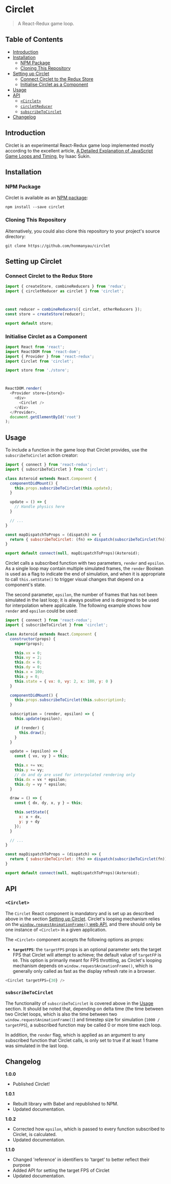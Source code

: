 # Circlet

> A React-Redux game loop.

## Table of Contents

* [Introduction](#introduction)
* [Installation](#installation)
  * [NPM Package](#npm-package)
  * [Cloning This Repository](#cloning-this-repository)
* [Setting up Circlet](#setting-up-circlet)
  * [Connect Circlet to the Redux Store](#connect-circlet-to-the-redux-store)
  * [Initialise Circlet as a Component](#initialise-circlet-as-a-component)
* [Usage](#usage)
* [API](#api)
  * [`<Circlet>`](#circlet)
  * [`circletReducer`](#circletreducer)
  * [`subscribeToCirclet`](#subscribetocirclet)
* [Changelog](#changelog)

## Introduction

Circlet is an experimental React-Redux game loop implemented mostly according to the excellent article, [A Detailed Explanation of JavaScript Game Loops and Timing](http://www.isaacsukin.com/news/2015/01/detailed-explanation-javascript-game-loops-and-timing), by Isaac Sukin.

## Installation

### NPM Package

Circlet is available as an [NPM package](https://www.npmjs.com/package/circlet):

```
npm install --save circlet
```

### Cloning This Repository

Alternatively, you could also clone this repository to your project's source directory:

```
git clone https://github.com/honmanyau/circlet
```

## Setting up Circlet

### Connect Circlet to the Redux Store

```javascript
import { createStore, combineReducers } from 'redux';
import { circletReducer as circlet } from 'circlet';



const reducer = combineReducers({ circlet, otherReducers });
const store = createStore(reducer);

export default store;
```

### Initialise Circlet as a Component

```javascript
import React from 'react';
import ReactDOM from 'react-dom';
import { Provider } from 'react-redux';
import Circlet from 'circlet';

import store from './store';



ReactDOM.render(
  <Provider store={store}>
    <div>
      <Circlet />
    </div>
  </Provider>,
  document.getElementById('root')
);
```

## Usage

To include a function in the game loop that Circlet provides, use the `subscribeToCirclet` action creator:

```javascript
import { connect } from 'react-redux';
import { subscribeToCirclet } from 'circlet';

class Asteroid extends React.Component {
  componentDidMount() {
    this.props.subscribeToCirclet(this.update);
  }

  update = () => {
    // Handle physics here
  }

  // ...
}

const mapDispatchToProps = (dispatch) => {
  return { subscribeToCirclet: (fn) => dispatch(subscribeToCirclet(fn)) }
}

export default connect(null, mapDispatchToProps)(Asteroid);
```

Circlet calls a subscribed function with two parameters, `render` and `epsilon`. As a single loop may contain multiple simulated frames, the `render` Boolean is used as a flag to indicate the end of simulation, and when it is appropriate to call `this.setState()` to trigger visual changes that depend on a component's state.

The second parameter, `epsilon`, the number of frames that has not been simulated in the last loop; it is always positive and is designed to be used for interpolation where applicable. The following example shows how `render` and `epsilon` could be used:

```javascript
import { connect } from 'react-redux';
import { subscribeToCirclet } from 'circlet';

class Asteroid extends React.Component {
  constructor(props) {
    super(props);

    this.vx = 0;
    this.vy = 2;
    this.dx = 0;
    this.dy = 0;
    this.x = 100;
    this.y = 0;
    this.state = { vx: 0, vy: 2, x: 100, y: 0 }
  }

  componentDidMount() {
    this.props.subscribeToCirclet(this.subscription);
  }

  subscription = (render, epsilon) => {
    this.update(epsilon);

    if (render) {
      this.draw();
    }
  }

  update = (epsilon) => {
    const { vx, vy } = this;

    this.x += vx;
    this.y += vy;
    // dx and dy are used for interpolated rendering only
    this.dx = vx * epsilon;
    this.dy = vy * epsilon;
  }

  draw = () => {
    const { dx, dy, x, y } = this;

    this.setState({
      x: x + dx,
      y: y + dy
    });
  }

  // ...
}

const mapDispatchToProps = (dispatch) => {
  return { subscribeToCirclet: (fn) => dispatch(subscribeToCirclet(fn)) }
}

export default connect(null, mapDispatchToProps)(Asteroid);
```

## API

### `<Circlet>`

The `Circlet` React component is mandatory and is set up as described above in the section [Setting up Circlet](#setting-up-circlet). Circlet's looping mechanism relies on the [`window.requestAnimationFrame()` web API](https://developer.mozilla.org/en-US/docs/Web/API/window/requestAnimationFrame), and there should only be one instance of `<Circlet>` in a given application.

The `<Circlet>` component accepts the following options as props:
* **`targetFPS`**: the `targetFPS` props is an optional parameter sets the target FPS that Circlet will attempt to achieve; the default value of `targetFP` is `60`. This option is primarily meant for FPS throttling, as Circlet's looping mechanism depends on `window.requestAnimationFrame()`, which is generally only called as fast as the display refresh rate in a browser.

```javascript
<Circlet targetFPS={30} />
```

### `subscribeToCirclet`

The functionality of `subscribeToCirclet` is covered above in the [Usage](#usage) section. It should be noted that, depending on delta time (the time between two Circlet loops, which is also the time between two `window.requestAnimationFrame()`) and timestep size for simulation (`1000 / targetFPS`), a subscribed function may be called 0 or more time each loop.

In addition, the `render` flag, which is applied as an argument to any subscribed function that Circlet calls, is only set to true if at least 1 frame was simulated in the last loop.

## Changelog

**1.0.0**
* Published Circlet!

**1.0.1**
* Rebuilt library with Babel and republished to NPM.
* Updated documentation.

**1.0.2**
* Corrected how `epsilon`, which is passed to every function subscribed to Circlet, is calculated.
* Updated documentation.

**1.1.0**
* Changed 'reference' in identifiers to 'target' to better reflect their purpose
* Added API for setting the target FPS of Circlet
* Updated documentation.
